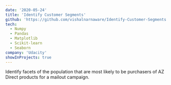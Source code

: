 ```yaml
---
date: '2020-05-24'
title: 'Identify Customer Segments'
github: 'https://github.com/vishalnarnaware/Identify-Customer-Segments'
tech:
  - Numpy
  - Pandas
  - Matplotlib
  - Scikit-learn
  - Seaborn
company: 'Udacity'
showInProjects: true
---
```


Identify facets of the population that are most likely to be purchasers of AZ Direct products for a mailout campaign.
